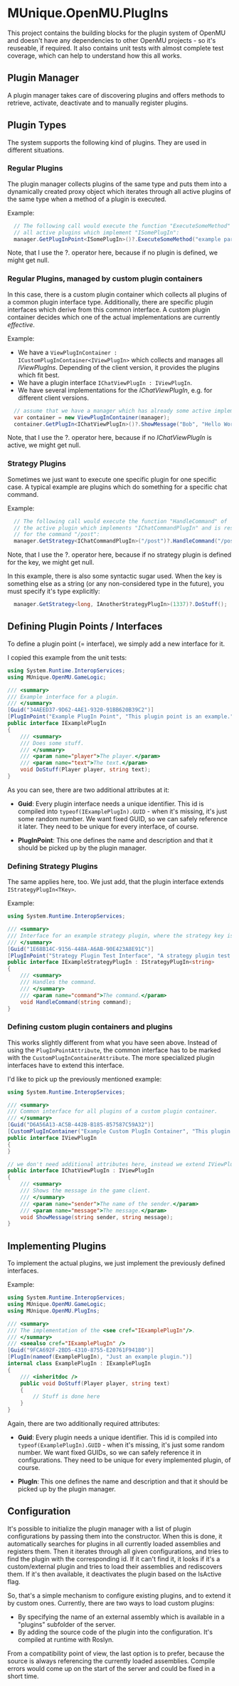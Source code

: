 ﻿# MUnique.OpenMU.PlugIns

This project contains the building blocks for the plugin system of OpenMU and
doesn't have any dependencies to other OpenMU projects - so it's reuseable, if
required.
It also contains unit tests with almost complete test coverage, which can help
to understand how this all works.

## Plugin Manager

A plugin manager takes care of discovering plugins and offers methods to retrieve,
activate, deactivate and to manually register plugins.

## Plugin Types

The system supports the following kind of plugins. They are used in different
situations.

### Regular Plugins

The plugin manager collects plugins of the same type and puts them into a
dynamically created proxy object which iterates through all active plugins of
the same type when a method of a plugin is executed.

Example:
```csharp
  // The following call would execute the function "ExecuteSomeMethod" of
  // all active plugins which implement "ISomePlugIn":
  manager.GetPlugInPoint<ISomePlugIn>()?.ExecuteSomeMethod("example parameter");
```

Note, that I use the ?. operator here, because if no plugin is defined, we might
get null.

### Regular Plugins, managed by custom plugin containers

In this case, there is a custom plugin container which collects all plugins of
a common plugin interface type. Additionally, there are specific plugin
interfaces which derive from this common interface. A custom plugin container
decides which one of the actual implementations are currently *effective*.

Example:
  * We have a ```ViewPlugInContainer : ICustomPlugInContainer<IViewPlugIn>``` which collects and manages all *IViewPlugIns*.
    Depending of the client version, it provides the plugins which fit best.
  * We have a plugin interface ```IChatViewPlugIn : IViewPlugIn```.
  * We have several implementations for the *IChatViewPlugIn*, e.g. for different client versions.

```csharp
  // assume that we have a manager which has already some active implementations for IChatViewPlugIn available
  var container = new ViewPlugInContainer(manager);
  container.GetPlugIn<IChatViewPlugIn>()?.ShowMessage("Bob", "Hello World");
```

Note, that I use the ?. operator here, because if no *IChatViewPlugIn* is active,
we might get null.

### Strategy Plugins

Sometimes we just want to execute one specific plugin for one specific case.
A typical example are plugins which do something for a specific chat command.

Example:
```csharp
  // The following call would execute the function "HandleCommand" of
  // the active plugin which implements "IChatCommandPlugIn" and is responsible
  // for the command "/post":
  manager.GetStrategy<IChatCommandPlugIn>("/post")?.HandleCommand("/post Hello World");
```

Note, that I use the ?. operator here, because if no strategy plugin is defined
for the key, we might get null.

In this example, there is also some syntactic sugar used. When the key is
something else as a string (or any non-considered type in the future), you must
specify it's type explicitly:
```csharp
  manager.GetStrategy<long, IAnotherStrategyPlugIn>(1337)?.DoStuff();
```

## Defining Plugin Points / Interfaces

To define a plugin point (= interface), we simply add a new interface for it.

I copied this example from the unit tests:

```csharp
using System.Runtime.InteropServices;
using MUnique.OpenMU.GameLogic;

/// <summary>
/// Example interface for a plugin.
/// </summary>
[Guid("34AEED37-9D62-4AE1-9320-91BB620B39C2")]
[PlugInPoint("Example PlugIn Point", "This plugin point is an example.")]
public interface IExamplePlugIn
{
    /// <summary>
    /// Does some stuff.
    /// </summary>
    /// <param name="player">The player.</param>
    /// <param name="text">The text.</param>
    void DoStuff(Player player, string text);
}
```

As you can see, there are two additional attributes at it:
  * **Guid**: Every plugin interface needs a unique identifier. 
              This id is compiled into ```typeof(IExamplePlugIn).GUID``` -
              when it's missing, it's just some random number. We want fixed GUID,
              so we can safely reference it later. They need to be unique for
              every interface, of course.
  
  * **PlugInPoint**: This one defines the name and description and that it
                     should be picked up by the plugin manager.

### Defining Strategy Plugins

The same applies here, too. We just add, that the plugin interface extends
```IStrategyPlugIn<TKey>```.

Example:

```csharp
using System.Runtime.InteropServices;

/// <summary>
/// Interface for an example strategy plugin, where the strategy key is a string.
/// </summary>
[Guid("1E68B14C-9156-448A-A6AB-90E423A8E91C")]
[PlugInPoint("Strategy Plugin Test Interface", "A strategy plugin test interface")]
public interface IExampleStrategyPlugIn : IStrategyPlugIn<string>
{
    /// <summary>
    /// Handles the command.
    /// </summary>
    /// <param name="command">The command.</param>
    void HandleCommand(string command);
}
```


### Defining custom plugin containers and plugins

This works slightly different from what you have seen above. Instead of using
the ```PlugInPointAttribute```, the common interface has to be marked with
the ```CustomPlugInContainerAttribute```.
The more specialized plugin interfaces have to extend this interface.

I'd like to pick up the previously mentioned example:

```csharp
using System.Runtime.InteropServices;

/// <summary>
/// Common interface for all plugins of a custom plugin container.
/// </summary>
[Guid("D6A56A13-AC5B-442B-B185-857587C59A32")]
[CustomPlugInContainer("Example Custom PlugIn Container", "This plugin container is an example.")]
public interface IViewPlugIn
{
}

// we don't need additional attributes here, instead we extend IViewPlugIn.
public interface IChatViewPlugIn : IViewPlugIn
{
    /// <summary>
    /// Shows the message in the game client.
    /// </summary>
    /// <param name="sender">The name of the sender.</param>
    /// <param name="message">The message.</param>
    void ShowMessage(string sender, string message);
}
```

## Implementing Plugins

To implement the actual plugins, we just implement the previously defined interfaces.

Example:

```csharp
using System.Runtime.InteropServices;
using MUnique.OpenMU.GameLogic;
using MUnique.OpenMU.PlugIns;

/// <summary>
/// The implementation of the <see cref="IExamplePlugIn"/>.
/// </summary>
/// <seealso cref="IExamplePlugIn" />
[Guid("9FCA692F-2BD5-4310-8755-E20761F94180")]
[PlugIn(nameof(ExamplePlugIn), "Just an example plugin.")]
internal class ExamplePlugIn : IExamplePlugIn
{
    /// <inheritdoc />
    public void DoStuff(Player player, string text)
    {
        // Stuff is done here
    }
}
```

Again, there are two additionally required attributes:
  * **Guid**: Every plugin needs a unique identifier. 
              This id is compiled into ```typeof(ExamplePlugIn).GUID``` -
              when it's missing, it's just some random number. We want fixed GUIDs,
              so we can safely reference it in configurations. They need to be
              unique for every implemented plugin, of course.
  
  * **PlugIn**: This one defines the name and description and that it should be
                picked up by the plugin manager.

## Configuration

It's possible to initialize the plugin manager with a list of plugin configurations
by passing them into the constructor.
When this is done, it automatically searches for plugins in all currently
loaded assemblies and registers them. Then it iterates through all given
configurations, and tries to find the plugin with the corresponding id. If it
can't find it, it looks if it's a custom/external plugin and tries to load
their assemblies and rediscovers them.
If it's then available, it deactivates the plugin based on the IsActive flag.

So, that's a simple mechanism to configure existing plugins, and to extend it
by custom ones. Currently, there are two ways to load custom plugins:
  * By specifying the name of an external assembly which is available in a "plugins" subfolder of the server.
  * By adding the source code of the plugin into the configuration. It's compiled at runtime with Roslyn.

From a compatibility point of view, the last option is to prefer, because the
source is always referencing the currently loaded assemblies. Compile errors
would come up on the start of the server and could be fixed in a short time.


